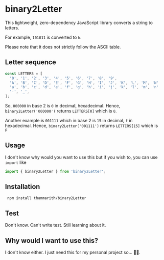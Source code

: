 # binary2Letter

This lightweight, zero-dependency JavaScript library converts a string to letters.

For example, `101011` is converted to `h`.

Please note that it does not strictly follow the ASCII table.

## Letter sequence

```javascript
const LETTERS = [
  '0', '1', '2', '3', '4', '5', '6', '7', '8', '9',
  'A', 'B', 'C', 'D', 'E', 'F', 'G', 'H', 'I', 'J', 'K', 'L', 'M', 'N', 'O', 'P', 'Q', 'R', 'S', 'T', 'U', 'V', 'W', 'X', 'Y', 'Z',
  'a', 'b', 'c', 'd', 'e', 'f', 'g', 'h', 'i', 'j', 'k', 'l', 'm', 'n', 'o', 'p', 'q', 'r', 's', 't', 'u', 'v', 'w', 'x', 'y', 'z',
  '-', '_',
];
```

So, `000000` in base 2 is `0` in decimal, hexadecimal. Hence, `binary2Letter('000000')` returns `LETTERS[0]` which is `0`.

Another example is `001111` which in base 2 is `15` in decimal, `f` in hexadecimal. Hence, `binary2Letter('001111')` returns `LETTERS[15]` which is `F`

## Usage

I don't know why would you want to use this but if you wish to, you can use `import` like

```javascript
import { binary2Letter } from 'binary2Letter';
```

## Installation

```bash
 npm install thammarith/binary2Letter
 ```

## Test

Don't know. Can't write test. Still learning about it.

## Why would I want to use this?

I don't know either. I just need this for my personal project so... 🤷‍♂️.
